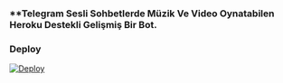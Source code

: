 ### **Telegram Sesli Sohbetlerde Müzik Ve Video Oynatabilen Heroku Destekli Gelişmiş Bir Bot.


### **Deploy**

[![Deploy](https://www.herokucdn.com/deploy/button.svg)](https://heroku.com/deploy?template=https://github.com/MacroKeke/KatrinaMusicBot)

